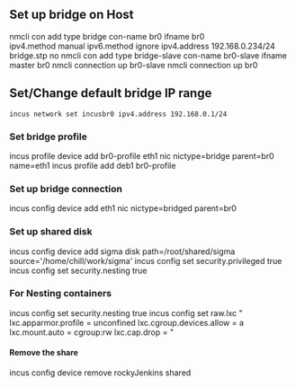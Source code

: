 ## Set up bridge on Host
nmcli con add type bridge con-name br0 ifname br0 \
    ipv4.method manual ipv6.method ignore ipv4.address 192.168.0.234/24 bridge.stp no
nmcli con add type bridge-slave con-name br0-slave ifname <dev> master br0
nmcli connection up br0-slave
nmcli connection up br0


## Set/Change default bridge IP range
```
incus network set incusbr0 ipv4.address 192.168.0.1/24
```

### Set bridge profile
incus profile device add br0-profile eth1 nic nictype=bridge parent=br0 name=eth1
incus profile add deb1 br0-profile 

### Set up bridge connection
incus config device add <container> eth1 nic nictype=bridged parent=br0

### Set up shared disk
incus config device add <container> sigma disk path=/root/shared/sigma source='/home/chill/work/sigma'
incus config set <container> security.privileged true
incus config set <container> security.nesting true

### For Nesting containers
incus config set <container> security.nesting true
incus config set <container> raw.lxc "
lxc.apparmor.profile = unconfined
lxc.cgroup.devices.allow = a
lxc.mount.auto = cgroup:rw
lxc.cap.drop =
"


#### Remove the share
incus config device remove rockyJenkins shared
